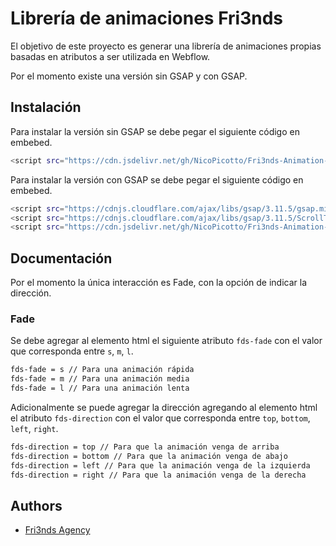 
# Librería de animaciones Fri3nds

El objetivo de este proyecto es generar una librería de animaciones propias basadas en atributos a ser utilizada en Webflow.

Por el momento existe una versión sin GSAP y con GSAP.




## Instalación

Para instalar la versión sin GSAP se debe pegar el siguiente código en embebed.

```bash
<script src="https://cdn.jsdelivr.net/gh/NicoPicotto/Fri3nds-Animation-Example@third/fades.js"></script>
```
    
Para instalar la versión con GSAP se debe pegar el siguiente código en embebed.

```bash
<script src="https://cdnjs.cloudflare.com/ajax/libs/gsap/3.11.5/gsap.min.js"></script>
<script src="https://cdnjs.cloudflare.com/ajax/libs/gsap/3.11.5/ScrollTrigger.min.js"></script>
<script src="https://cdn.jsdelivr.net/gh/NicoPicotto/Fri3nds-Animation-Example@master/fades-gsap.js"></script>
```
## Documentación
Por el momento la única interacción es Fade, con la opción de indicar la dirección.

### Fade
Se debe agregar al elemento html el siguiente atributo `fds-fade` con el valor que corresponda entre `s`, `m`, `l`.

```bash
fds-fade = s // Para una animación rápida
fds-fade = m // Para una animación media
fds-fade = l // Para una animación lenta
```

Adicionalmente se puede agregar la dirección agregando al elemento html el atributo `fds-direction` con el valor que corresponda entre `top`, `bottom`, `left`, `right`.

```bash
fds-direction = top // Para que la animación venga de arriba
fds-direction = bottom // Para que la animación venga de abajo
fds-direction = left // Para que la animación venga de la izquierda
fds-direction = right // Para que la animación venga de la derecha
```


## Authors

- [Fri3nds Agency](https://www.fri3nds.com/)

